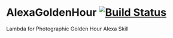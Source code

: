 # AlexaGoldenHour [![Build Status](https://travis-ci.org/rdbatch02/AlexaGoldenHour.svg?branch=master)](https://travis-ci.org/rdbatch02/AlexaGoldenHour)
Lambda for Photographic Golden Hour Alexa Skill
